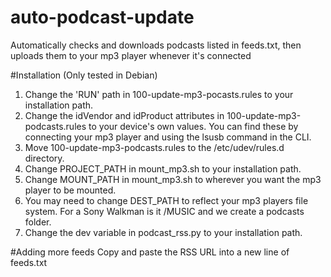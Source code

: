 # auto-podcast-update
Automatically checks and downloads podcasts listed in feeds.txt, then uploads them to your mp3 player whenever it's connected

#Installation (Only tested in Debian)
1. Change the 'RUN' path in 100-update-mp3-pocasts.rules to your installation path.
2. Change the idVendor and idProduct attributes in 100-update-mp3-podcasts.rules to your device's own values. You can find these by connecting your mp3 player and using the lsusb command in the CLI.
3. Move 100-update-mp3-podcasts.rules to the /etc/udev/rules.d directory.
4. Change PROJECT_PATH in mount_mp3.sh to your installation path.
5. Change MOUNT_PATH in mount_mp3.sh to wherever you want the mp3 player to be mounted.
6. You may need to change DEST_PATH to reflect your mp3 players file system. For a Sony Walkman is it /MUSIC and we create a podcasts folder.
7. Change the dev variable in podcast_rss.py to your installation path.


#Adding more feeds
Copy and paste the RSS URL into a new line of feeds.txt
